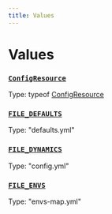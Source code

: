 ```yaml
---
title: Values
---
```

# Values 

### [`ConfigResource`](https://github.com/dxos/dxos/blob/061d3392e/packages/sdk/config/src/config.ts#L119)
Type: typeof [ConfigResource](/api/@dxos/config/values#ConfigResource)



### [`FILE_DEFAULTS`](https://github.com/dxos/dxos/blob/061d3392e/packages/sdk/config/src/types.ts#L7)
Type: "defaults.yml"



### [`FILE_DYNAMICS`](https://github.com/dxos/dxos/blob/061d3392e/packages/sdk/config/src/types.ts#L9)
Type: "config.yml"



### [`FILE_ENVS`](https://github.com/dxos/dxos/blob/061d3392e/packages/sdk/config/src/types.ts#L8)
Type: "envs-map.yml"



